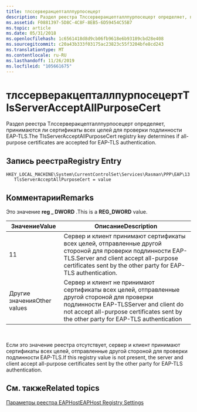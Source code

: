 ```yaml
---
title: тлссерверакцепталлпурпосецерт
description: Раздел реестра Тлссерверакцепталлпурпосецерт определяет, принимаются ли сертификаты всех целей для проверки подлинности EAP-TLS.
ms.assetid: F0881397-5D8C-4C8F-8EB5-6D59454C55B7
ms.topic: article
ms.date: 05/31/2018
ms.openlocfilehash: 1c6561418d8d9cb06fb9618e6b93189cbd28e408
ms.sourcegitcommit: c20a43b333f03175ac23823c55f3204bfe8cd243
ms.translationtype: MT
ms.contentlocale: ru-RU
ms.lasthandoff: 11/26/2019
ms.locfileid: "105661675"
---
```

# <a name="tlsserveracceptallpurposecert"></a><span data-ttu-id="f02cd-103">тлссерверакцепталлпурпосецерт</span><span class="sxs-lookup"><span data-stu-id="f02cd-103">TlsServerAcceptAllPurposeCert</span></span>

<span data-ttu-id="f02cd-104">Раздел реестра Тлссерверакцепталлпурпосецерт определяет, принимаются ли сертификаты всех целей для проверки подлинности EAP-TLS.</span><span class="sxs-lookup"><span data-stu-id="f02cd-104">The TlsServerAcceptAllPurposeCert registry key determines if all-purpose certificates are accepted for EAP-TLS authentication.</span></span>

## <a name="registry-entry"></a><span data-ttu-id="f02cd-105">Запись реестра</span><span class="sxs-lookup"><span data-stu-id="f02cd-105">Registry Entry</span></span>

```
HKEY_LOCAL_MACHINE\System\CurrentControlSet\Services\Rasman\PPP\EAP\13
   TlsServerAcceptAllPurposeCert = value
```

## <a name="remarks"></a><span data-ttu-id="f02cd-106">Комментарии</span><span class="sxs-lookup"><span data-stu-id="f02cd-106">Remarks</span></span>

<span data-ttu-id="f02cd-107">Это значение **reg \_ DWORD** .</span><span class="sxs-lookup"><span data-stu-id="f02cd-107">This is a **REG\_DWORD** value.</span></span>



| <span data-ttu-id="f02cd-108">Значение</span><span class="sxs-lookup"><span data-stu-id="f02cd-108">Value</span></span>        | <span data-ttu-id="f02cd-109">Описание</span><span class="sxs-lookup"><span data-stu-id="f02cd-109">Description</span></span>                                                                                                 |
|--------------|-------------------------------------------------------------------------------------------------------------|
| <span data-ttu-id="f02cd-110">1</span><span class="sxs-lookup"><span data-stu-id="f02cd-110">1</span></span>            | <span data-ttu-id="f02cd-111">Сервер и клиент принимают сертификаты всех целей, отправленные другой стороной для проверки подлинности EAP-TLS.</span><span class="sxs-lookup"><span data-stu-id="f02cd-111">Server and client accept all-purpose certificates sent by the other party for EAP-TLS authentication.</span></span>       |
| <span data-ttu-id="f02cd-112">Другие значения</span><span class="sxs-lookup"><span data-stu-id="f02cd-112">Other values</span></span> | <span data-ttu-id="f02cd-113">Сервер и клиент не принимают сертификаты всех целей, отправленные другой стороной для проверки подлинности EAP-TLS</span><span class="sxs-lookup"><span data-stu-id="f02cd-113">Server and client do not accept all-purpose certificates sent by the other party for EAP-TLS authentication</span></span> |



 

<span data-ttu-id="f02cd-114">Если это значение реестра отсутствует, сервер и клиент принимают сертификаты всех целей, отправленные другой стороной для проверки подлинности EAP-TLS.</span><span class="sxs-lookup"><span data-stu-id="f02cd-114">If this registry value is not present, the server and client accept all-purpose certificates sent by the other party for EAP-TLS authentication.</span></span>

## <a name="related-topics"></a><span data-ttu-id="f02cd-115">См. также</span><span class="sxs-lookup"><span data-stu-id="f02cd-115">Related topics</span></span>

<dl> <dt>

[<span data-ttu-id="f02cd-116">Параметры реестра EAPHost</span><span class="sxs-lookup"><span data-stu-id="f02cd-116">EAPHost Registry Settings</span></span>](eaphost-registry-settings.md)
</dt> </dl>

 

 




